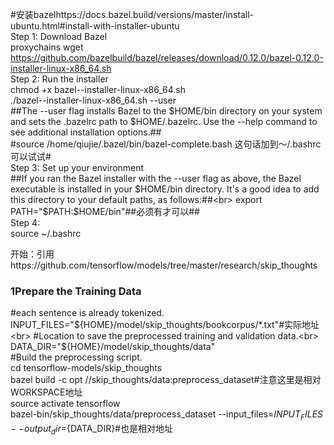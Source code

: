 #安装bazelhttps://docs.bazel.build/versions/master/install-ubuntu.html#install-with-installer-ubuntu<br>
Step 1: Download Bazel<br>
proxychains wget https://github.com/bazelbuild/bazel/releases/download/0.12.0/bazel-0.12.0-installer-linux-x86_64.sh<br>
Step 2: Run the installer<br>
chmod +x bazel-<version>-installer-linux-x86_64.sh<br>
./bazel-<version>-installer-linux-x86_64.sh --user<br>
##The --user flag installs Bazel to the $HOME/bin directory on your system and sets the .bazelrc path to $HOME/.bazelrc. Use the --help command to see additional installation options.##<br>
#source /home/qiujie/.bazel/bin/bazel-complete.bash 这句话加到～/.bashrc可以试试#<br>
Step 3: Set up your environment<br>
##If you ran the Bazel installer with the --user flag as above, the Bazel executable is installed in your $HOME/bin directory. It's a good idea to add this directory to your default paths, as follows:##<br>
export PATH="$PATH:$HOME/bin"##必须有才可以##<br>
Step 4:<br>
source ~/.bashrc<br>

开始：引用https://github.com/tensorflow/models/tree/master/research/skip_thoughts<br>
### 1Prepare the Training Data<br>
#each sentence is already tokenized.<br>
INPUT_FILES="${HOME}/model/skip_thoughts/bookcorpus/*.txt"#实际地址<br>
#Location to save the preprocessed training and validation data.<br>
DATA_DIR="${HOME}/model/skip_thoughts/data"<br>
#Build the preprocessing script.<br>
cd tensorflow-models/skip_thoughts<br>
bazel build -c opt //skip_thoughts/data:preprocess_dataset#注意这里是相对WORKSPACE地址<br>
source activate tensorflow<br>
bazel-bin/skip_thoughts/data/preprocess_dataset   --input_files=${INPUT_FILES}   --output_dir=${DATA_DIR}#也是相对地址<br>



